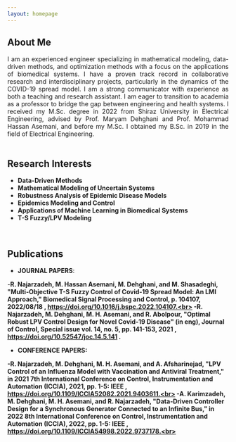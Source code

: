 ```yaml
---
layout: homepage
---
```


## About Me
<div style="text-align: justify;">
I am an experienced engineer specializing in mathematical modeling, data-driven methods, and optimization methods with a focus on the applications of biomedical systems. I have a proven track record in collaborative research and interdisciplinary projects, particularly in the dynamics of the COVID-19 spread model. I am a strong communicator with experience as both a teaching and research assistant. I am eager to transition to academia as a professor to bridge the gap between engineering and health systems. I received my M.Sc. degree in 2022 from Shiraz University in Electrical Engineering, advised by Prof. Maryam Dehghani and Prof. Mohammad Hassan Asemani, and before my M.Sc. I obtained my B.Sc. in 2019 in the field of Electrical Engineering.
</div>
<br>

## Research Interests

- **Data-Driven Methods**
-	**Mathematical Modeling of Uncertain Systems**
- **Robustness Analysis of Epidemic Disease Models**
- **Epidemics Modeling and Control**
- **Applications of Machine Learning in Biomedical Systems**
- **T-S Fuzzy/LPV Modeling**

<br>

## Publications

* **JOURNAL PAPERS**:
  
-<b>R. Najarzadeh<b>, M. Hassan Asemani, M. Dehghani, and M. Shasadeghi, "Multi-Objective T-S Fuzzy Control of Covid-19 Spread Model: An LMI Approach," Biomedical Signal Processing and Control, p. 104107, 2022/08/18 , https://doi.org/10.1016/j.bspc.2022.104107.<br>
-R. Najarzadeh, M. Dehghani, M. H. Asemani, and R. Abolpour, "Optimal Robust LPV Control Design for Novel Covid-19 Disease" (in eng), Journal of Control, Special issue vol. 14, no. 5, pp. 141-153, 2021 , https://doi.org/10.52547/joc.14.5.141 .<br>

* **CONFERENCE PAPERS**:

-R. Najarzadeh, M. Dehghani, M. H. Asemani, and A. Afsharinejad, "LPV Control of an Influenza Model with Vaccination and Antiviral Treatment," in 2021 7th International Conference on Control, Instrumentation and Automation (ICCIA), 2021, pp. 1-5: IEEE , https://doi.org/10.1109/ICCIA52082.2021.9403611.<br>
-A. Karimzadeh, M. Dehghani, M. H. Asemani, and R. Najarzadeh, "Data-Driven Controller Design for a Synchronous Generator Connected to an Infinite Bus," in 2022 8th International Conference on Control, Instrumentation and Automation (ICCIA), 2022, pp. 1-5: IEEE , https://doi.org/10.1109/ICCIA54998.2022.9737178.<br>

